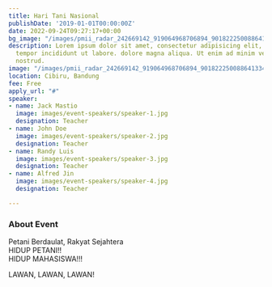```yaml
---
title: Hari Tani Nasional
publishDate: '2019-01-01T00:00:00Z'
date: 2022-09-24T09:27:17+00:00
bg_image: "/images/pmii_radar_242669142_919064968706894_901822250088641334_n.jpg"
description: Lorem ipsum dolor sit amet, consectetur adipisicing elit, sed do eiusmod
  tempor incididunt ut labore. dolore magna aliqua. Ut enim ad minim veniam, quis
  nostrud.
image: "/images/pmii_radar_242669142_919064968706894_901822250088641334_n.jpg"
location: Cibiru, Bandung
fee: Free
apply_url: "#"
speaker:
- name: Jack Mastio
  image: images/event-speakers/speaker-1.jpg
  designation: Teacher
- name: John Doe
  image: images/event-speakers/speaker-2.jpg
  designation: Teacher
- name: Randy Luis
  image: images/event-speakers/speaker-3.jpg
  designation: Teacher
- name: Alfred Jin
  image: images/event-speakers/speaker-4.jpg
  designation: Teacher

---
```

### About Event

Petani Berdaulat, Rakyat Sejahtera  
HIDUP PETANI!!  
HIDUP MAHASISWA!!!  
  
LAWAN, LAWAN, LAWAN!